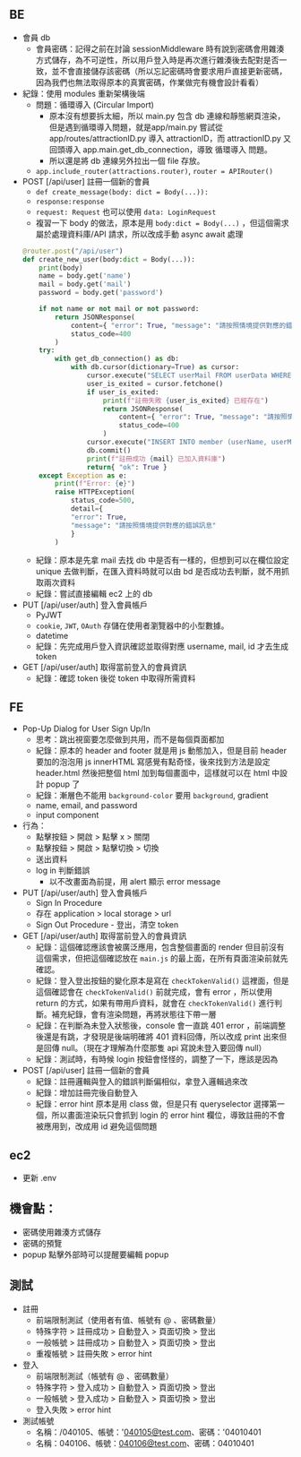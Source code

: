 ## BE
- 會員 db
	- 會員密碼：記得之前在討論 sessionMiddleware 時有說到密碼會用雜湊方式儲存，為不可逆性，所以用戶登入時是再次進行雜湊後去配對是否一致，並不會直接儲存該密碼（所以忘記密碼時會要求用戶直接更新密碼，因為我們也無法取得原本的真實密碼，作業做完有機會設計看看）
- 紀錄：使用 modules 重新架構後端
	- 問題：循環導入 (Circular Import)
		- 原本沒有想要拆太細，所以 main.py 包含 db 連線和靜態網頁渲染，但是遇到循環導入問題，就是app/main.py 嘗試從 app/routes/attractionID.py 導入 attractionID，而 attractionID.py 又回頭導入 app.main.get_db_connection，導致 循環導入 問題。
		- 所以還是將 db 連線另外拉出一個 file 存放。
	- `app.include_router(attractions.router)`, `router = APIRouter()`
- POST [/api/user] 註冊一個新的會員
	- `def create_message(body: dict = Body(...)):`  
	- `response:response`
	- `request: Request` 也可以使用 `data: LoginRequest`
	- 複習一下 body 的做法，原本是用 `body:dict = Body(...)` ，但這個需求屬於處理資料庫/API 請求，所以改成手動 async await 處理
	```python
	@router.post("/api/user")
	def create_new_user(body:dict = Body(...)):
        print(body)
        name = body.get('name')
        mail = body.get('mail')
        password = body.get('password')

        if not name or not mail or not password:
            return JSONResponse(
                content={ "error": True, "message": "請按照情境提供對應的錯誤訊息"},
                status_code=400
            )
        try:
            with get_db_connection() as db:
                with db.cursor(dictionary=True) as cursor:
                    cursor.execute("SELECT userMail FROM userData WHERE userMail= %s", (mail,))
                    user_is_exited = cursor.fetchone()
                    if user_is_exited:
                        print(f"註冊失敗 {user_is_exited} 已經存在")
                        return JSONResponse(
                            content={ "error": True, "message": "請按照情境提供對應的錯誤訊息"},
                            status_code=400
                        )
                    cursor.execute("INSERT INTO member (userName, userMail, userPassword) VALUES (%s, %s, %s);",(name, mail, password))
                    db.commit()       
                    print(f"註冊成功 {mail} 已加入資料庫")
                    return{ "ok": True }
        except Exception as e:
            print(f"Error: {e}")
            raise HTTPException(
                status_code=500,
                detail={
                "error": True,
                "message": "請按照情境提供對應的錯誤訊息"
                }
            )
	```
	- 紀錄：原本是先拿 mail 去找 db 中是否有一樣的，但想到可以在欄位設定 unique 去做判斷，在匯入資料時就可以由 bd 是否成功去判斷，就不用抓取兩次資料
	- 紀錄：嘗試直接編輯 ec2 上的 db
- PUT [/api/user/auth] 登入會員帳戶
	- PyJWT
	- `cookie`, `JWT`, `OAuth` 存儲在使用者瀏覽器中的小型數據。
	- datetime
	- 紀錄：先完成用戶登入資訊確認並取得對應 username, mail, id 才去生成 token
- GET [/api/user/auth] 取得當前登入的會員資訊
	- 紀錄：確認 token 後從 token 中取得所需資料

## FE
- Pop-Up Dialog for User Sign Up/In
	- 思考：跳出視窗要怎麼做到共用，而不是每個頁面都加
	- 紀錄：原本的 header and footer 就是用 js 動態加入，但是目前 header 要加的泡泡用 js innerHTML 寫感覺有點奇怪，後來找到方法是設定 header.html 然後把整個 html 加到每個畫面中，這樣就可以在 html 中設計 popup 了
	- 紀錄：漸層色不能用 `background-color` 要用 `background`, gradient
	- name, email, and password
	- input component
- 行為：
	- 點擊按鈕 > 開啟 > 點擊 x > 關閉
	- 點擊按鈕 > 開啟 > 點擊切換 > 切換
	- 送出資料
	- log in 判斷錯誤
		- 以不改畫面為前提，用 alert 顯示 error message
- PUT [/api/user/auth] 登入會員帳戶
	- Sign In Procedure
	- 存在 application > local storage > url
	- Sign Out Procedure - 登出，清空 token
- GET [/api/user/auth] 取得當前登入的會員資訊
	- 紀錄：這個確認應該會被廣泛應用，包含整個畫面的 render 但目前沒有這個需求，但把這個確認放在 `main.js` 的最上面，在所有頁面渲染前就先確認。
	- 紀錄：登入登出按鈕的變化原本是寫在 `checkTokenValid()` 這裡面，但是這個確認會在 `checkTokenValid()` 前就完成，會有 error ，所以使用 return 的方式，如果有帶用戶資料，就會在 `checkTokenValid()` 進行判斷。補充紀錄，會有渲染問題，再將狀態往下帶一層
	- 紀錄：在判斷為未登入狀態後，console 會一直跳 401 error ，前端調整後還是有跳，才發現是後端明確將 401 資料回傳，所以改成 print 出來但是回傳 null。（現在才理解為什麼那隻 api 寫說未登入要回傳 null）
	- 紀錄：測試時，有時候 login 按鈕會怪怪的，調整了一下，應該是因為
- POST [/api/user] 註冊一個新的會員
	- 紀錄：註冊邏輯與登入的錯誤判斷偏相似，拿登入邏輯過來改
	- 紀錄：增加註冊完後自動登入
	- 紀錄：error hint 原本是用 class 做，但是只有 queryselector 選擇第一個，所以畫面渲染玩只會抓到 login 的 error hint 欄位，導致註冊的不會被應用到，改成用 id 避免這個問題

## ec2
- 更新 .env

## 機會點：
- 密碼使用雜湊方式儲存
- 密碼的預覽
- popup 點擊外部時可以提醒要編輯 popup

## 測試
- 註冊
	- 前端限制測試（使用者有值、帳號有 @ 、密碼數量）
	- 特殊字符 > 註冊成功 > 自動登入 > 頁面切換 > 登出
	- 一般帳號 > 註冊成功 > 自動登入 > 頁面切換 > 登出
	- 重複帳號 > 註冊失敗 > error hint
- 登入
	- 前端限制測試（帳號有 @ 、密碼數量）
	- 特殊字符 > 登入成功 > 自動登入 > 頁面切換 > 登出
	- 一般帳號 > 登入成功 > 自動登入 > 頁面切換 > 登出
	- 登入失敗 > error hint
- 測試帳號
	- 名稱：/040105、帳號：'040105@test.com、密碼：'04010401
	- 名稱：040106、帳號：040106@test.com、密碼：04010401